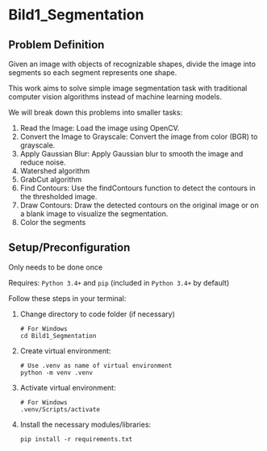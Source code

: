 # Bild1_Segmentation

## Problem Definition

Given an image with objects of recognizable shapes, divide the image into segments so each segment represents one shape.

This work aims to solve simple image segmentation task with traditional computer vision algorithms instead of machine learning models.



We will break down this problems into smaller tasks:
1. Read the Image: Load the image using OpenCV.
2. Convert the Image to Grayscale: Convert the image from color (BGR) to grayscale.
3. Apply Gaussian Blur: Apply Gaussian blur to smooth the image and reduce noise.
4. Watershed algorithm
5. GrabCut algorithm
6. Find Contours: Use the findContours function to detect the contours in the thresholded image.
7. Draw Contours: Draw the detected contours on the original image or on a blank image to visualize the segmentation.
8. Color the segments

## Setup/Preconfiguration

Only needs to be done once

Requires: ``Python 3.4+`` and ``pip`` (included in `Python 3.4+` by default)

Follow these steps in your terminal:

1. Change directory to code folder (if necessary)
    ```
    # For Windows
    cd Bild1_Segmentation
    ```
2. Create virtual environment:
    ```
    # Use .venv as name of virtual environment
    python -m venv .venv 
    ```
3. Activate virtual environment:
    ```
    # For Windows
    .venv/Scripts/activate 
    ```
4. Install the necessary modules/libraries:
    ```
    pip install -r requirements.txt    
    ```